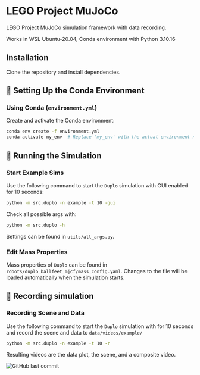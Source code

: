 # LEGO Project MuJoCo

LEGO Project MuJoCo simulation framework with data recording.

Works in WSL Ubuntu-20.04, Conda environment with Python 3.10.16

## Installation
Clone the repository and install dependencies.

## 🔧 Setting Up the Conda Environment

### **Using Conda (`environment.yml`)**
Create and activate the Conda environment:
```bash
conda env create -f environment.yml
conda activate my_env  # Replace 'my_env' with the actual environment name
```

## 🚀 Running the Simulation

### **Start Example Sims**
Use the following command to start the `Duplo` simulation with GUI enabled for 10 seconds:
```bash
python -m src.duplo -n example -t 10 -gui
```
Check all possible args with:
```bash
python -m src.duplo -h
```
Settings can be found in `utils/all_args.py`.

### **Edit Mass Properties**
Mass properties of `Duplo` can be found in `robots/duplo_ballfeet_mjcf/mass_config.yaml`. Changes to the file will be loaded automatically when the simulation starts.

## 🎥 Recording simulation

### **Recording Scene and Data**
Use the following command to start the `Duplo` simulation with for 10 seconds and record the scene and data to `data/videos/example/`
```bash
python -m src.duplo -n example -t 10 -r
```
Resulting videos are the data plot, the scene, and a composite video.

![GitHub last commit](https://img.shields.io/github/last-commit/stevenwman/LEGO-MuJoCo)